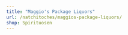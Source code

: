 ```yaml
---
title: "Maggio's Package Liquors"
url: /natchitoches/maggios-package-liquors/
shop: Spirituosen
---
```

